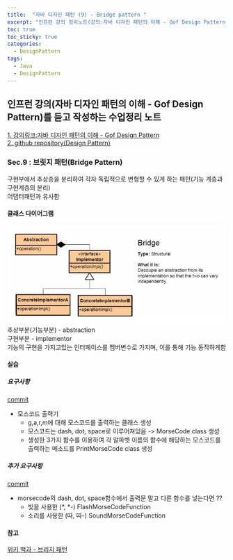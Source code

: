 ```yaml
---
title:  "자바 디자인 패턴 (9) - Bridge pattern "
excerpt: "인프런 강의 정리노트(강의:자바 디자인 패턴의 이해 - Gof Design Pattern)"
toc: true
toc_sticky: true
categories:
  - DesignPattern
tags:
  - Java
  - DesignPattern
---
```

## 인프런 강의(자바 디자인 패턴의 이해 - Gof Design Pattern)를 듣고 작성하는 수업정리 노트  
[1. 강의링크:자바 디자인 패턴의 이해 - Gof Design Pattern](https://www.inflearn.com/course/%EC%9E%90%EB%B0%94-%EB%94%94%EC%9E%90%EC%9D%B8-%ED%8C%A8%ED%84%B4)  
[2. github repository(Design Pattern)](https://github.com/hongjuzzang/DesignPattern)  


### Sec.9 : 브릿지 패턴(Bridge Pattern)  
구현부에서 추상층을 분리하여 각자 독립적으로 변형할 수 있게 하는 패턴(기능 계층과 구현계층의 분리)  
어댑터패턴과 유사함  

#### 클래스 다이어그램  
![img](/assets/images/post/200723-brpt.jpg)  
추상부분(기능부분) - abstraction  
구현부분 - implementor  
기능의 구현을 가지고있는 인터페이스를 멤버변수로 가지며, 이를 통해 기능 동작하게함  

#### 실습  
##### 요구사항  
[commit](https://github.com/hongjuzzang/DesignPattern/commit/ee83c63006fb7e1691f49c849a6c3b3e305230da)  
* 모스코드 출력기  
  + g,a,r,m에 대해 모스코드를 출력하는 클래스 생성  
  + 모스코드는 dash, dot, space로 이루어져있음 -> MorseCode class 생성  
  + 생성한 3가지 함수를 이용하여 각 알파벳 이름의 함수에 해당하는 모스코드를 출력하는 메소드를 PrintMorseCode class 생성  

##### 추가 요구사항  
[commit](https://github.com/hongjuzzang/DesignPattern/commit/c9fb336b7e9cf22d4aecddad59027a2d71182415)  
* morsecode의 dash, dot, space함수에서 출력문 말고 다른 함수를 넣는다면 ??  
  + 빛을 사용한 (*, *-) FlashMorseCodeFunction  
  + 소리를 사용한 (따, 따-)  SoundMorseCodeFunction  

#### 참고  
[위키 백과 - 브리지 패턴](https://ko.wikipedia.org/wiki/%EB%B8%8C%EB%A6%AC%EC%A7%80_%ED%8C%A8%ED%84%B4)  